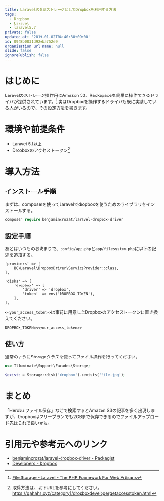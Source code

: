 ```yaml
---
title: Laravelの外部ストレージとしてDropboxを利用する方法
tags:
  - Dropbox
  - Laravel
  - laravel5.7
private: false
updated_at: '2019-01-02T08:40:30+09:00'
id: 0948b0831d92eba752e9
organization_url_name: null
slide: false
ignorePublish: false
---
```

# はじめに
Laravelのストレージ操作用にAmazon S3、Rackspaceを簡単に操作できるドライバが提供されています。[^1]
実はDropboxを操作するドライバも既に実装している人がいるので、その設定方法を書きます。

# 環境や前提条件
- Laravel 5.1以上
- Dropboxのアクセストークン[^2]

# 導入方法

## インストール手順
まずは、composerを使ってLaravelでdropboxを使うためのライブラリをインストールする。

```php
composer require benjamincrozat/laravel-dropbox-driver
```

## 設定手順
あとはいつものお決まりで、`config/app.php`と`app/filesystem.php`に以下の記述を追加する。

```php:config/app.php
'providers' => [
    BC\Laravel\DropboxDriver\ServiceProvider::class,
],
```

```php:app/filesystems.php
'disks' => [
    'dropbox' => [
        'driver' => 'dropbox',
        'token'  => env('DROPBOX_TOKEN'),
    ],
],
```

`<<your_access_token>>`は事前に用意したDropboxのアクセストークンに置き換えてください。

```php:.env
DROPBOX_TOKEN=<<your_access_token>>
```

## 使い方
通常のようにStorageクラスを使ってファイル操作を行ってください。

```php
use Illuminate\Support\Facades\Storage;

$exists = Storage::disk('dropbox')->exists('file.jpg');
```

# まとめ
「Heroku ファイル保存」などで検索するとAmazon S3の記事を多く出現しますが、Dropboxはフリープランでも2GBまで保存できるのでファイルアップロード先はこれで良いかも。

# 引用元や参考元へのリンク
- [benjamincrozat/laravel-dropbox-driver - Packagist](https://packagist.org/packages/benjamincrozat/laravel-dropbox-driver/)
- [Developers - Dropbox](https://www.dropbox.com/developers/)

[^1]: [File Storage - Laravel - The PHP Framework For Web Artisans](https://laravel.com/docs/5.7/filesystem)
[^2]: 取得方法は、以下URLを参考にしてください。 
 https://gahaha.xyz/category1/dropboxdevelopergetaccesstoken.html 

